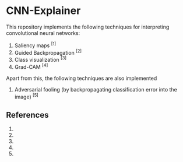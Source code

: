 # CNN-Explainer

This repository implements the following techniques for interpreting convolutional neural networks:

1. Saliency maps <sup>[1]</sup>
2. Guided Backpropagation <sup>[2]</sup>
3. Class visualization <sup>[3]</sup>
4. Grad-CAM <sup>[4]</sup>

Apart from this, the following techniques are also implemented

1. Adversarial fooling (by backpropagating classification error into the image) <sup>[5]</sup>

## References

1. 

2. 

3.

4.

5.
